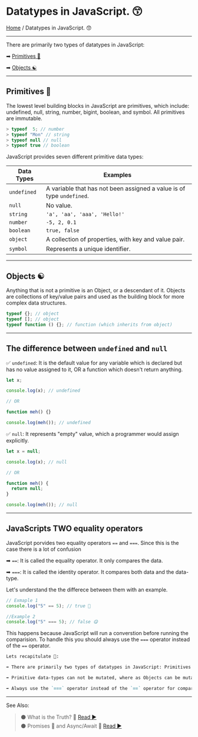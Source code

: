 # **Datatypes in JavaScript. 😙**

[Home](../README.md) / Datatypes in JavaScript. 😙

---

There are primarily two types of datatypes in JavaScript:

➡ [Primitives 💫](#primitives-)

➡ [Objects ☯](#objects-)

---

## **Primitives 💫**

The lowest level building blocks in JavaScript are primitives, which include: undefined, null, string, number, bigint, boolean, and symbol. All primitives are immutable.

```js
> typeof  5; // number
> typeof "Mon" // string
> typeof null // null
> typeof true // boolean
```

JavaScript provides seven different primitive data types:

| Data Types  | Examples                                                              |
| ----------- | --------------------------------------------------------------------- |
| `undefined` | A variable that has not been assigned a value is of type `undefined`. |
| `null`      | No value.                                                             |
| `string`    | `'a', 'aa', 'aaa', 'Hello!'`                                          |
| `number`    | `-5, 2, 0.1`                                                          |
| `boolean`   | `true, false`                                                         |
| `object`    | A collection of properties, with key and value pair.                  |
| `symbol`    | Represents a unique identifier.                                       |

---

## **Objects ☯**

Anything that is not a primitive is an Object, or a descendant of it. Objects are collections of key/value pairs and used as the building block for more complex data structures.

```js
typeof {}; // object
typeof []; // object
typeof function () {}; // function (which inherits from object)
```

---

## **The difference between `undefined` and `null`**

✅ `undefined`: It is the default value for any variable which is declared but has no value assigned to it, OR a function which doesn't return anything.

```js
let x;

console.log(x); // undefined

// OR

function meh() {}

console.log(meh()); // undefined
```

✅ `null`: It represents "empty" value, which a programmer would assign explicitly.

```js
let x = null;

console.log(x); // null

// OR

function meh() {
  return null;
}

console.log(meh()); // null
```

---

## **JavaScripts TWO equality operators**

JavaScript porvides two equality operators `==` and `===`. Since this is the case there is a lot of confusion

➡ `==`: It is called the equality operator. It only compares the data.

➡ `===`: It is called the identity operator. It compares both data and the data-type.

Let's understand the the differece between them with an example.

```js
// Exmaple 1
console.log("5" == 5); // true 🤯

//Example 2
console.log("5" === 5); // false 😋
```

This happens because JavaScript will run a converstion before running the comparision. To handle this you should always use the `===` operator instead of the `==` operator.

```md
Lets recapitulate 📝:

➡ There are primarily two types of datatypes in JavaScript: Primitives and Objects.

➡ Primitive data-types can not be mutated, where as Objects can be mutated.

➡ Always use the `===` operator instead of the `==` operator for comparison.
```

---

See Also:

> ⚫ What is the Truth? 🤥 [ Read ▶ ](./what-is-the-truth.md)  
> ⚫ Promises 🤝 and Async/Await 🤯 [ Read ▶ ](./promises.md)
